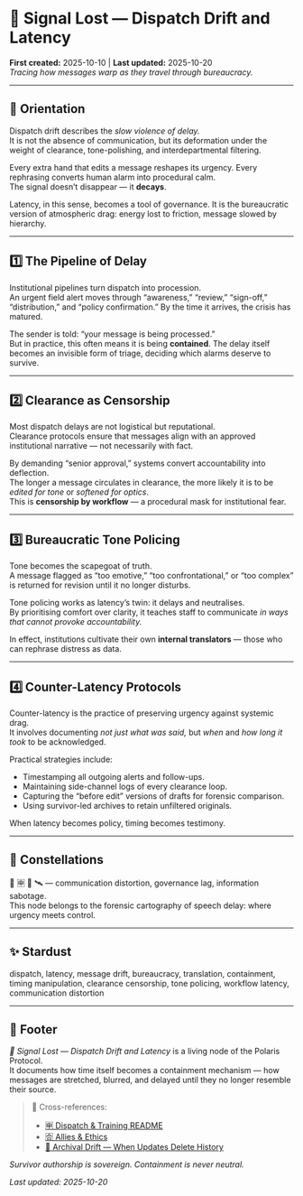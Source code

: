 # 📡 Signal Lost — Dispatch Drift and Latency  
**First created:** 2025-10-10 | **Last updated:** 2025-10-20  
*Tracing how messages warp as they travel through bureaucracy.*

---

## 🧭 Orientation  
Dispatch drift describes the *slow violence of delay.*  
It is not the absence of communication, but its deformation under the weight of clearance, tone-polishing, and interdepartmental filtering.  

Every extra hand that edits a message reshapes its urgency. Every rephrasing converts human alarm into procedural calm.  
The signal doesn’t disappear — it **decays**.

Latency, in this sense, becomes a tool of governance. It is the bureaucratic version of atmospheric drag: energy lost to friction, message slowed by hierarchy.

---

## 1️⃣ The Pipeline of Delay  
Institutional pipelines turn dispatch into procession.  
An urgent field alert moves through “awareness,” “review,” “sign-off,” “distribution,” and “policy confirmation.” By the time it arrives, the crisis has matured.  

The sender is told: “your message is being processed.”  
But in practice, this often means it is being **contained**. The delay itself becomes an invisible form of triage, deciding which alarms deserve to survive.

---

## 2️⃣ Clearance as Censorship  
Most dispatch delays are not logistical but reputational.  
Clearance protocols ensure that messages align with an approved institutional narrative — not necessarily with fact.  

By demanding “senior approval,” systems convert accountability into deflection.  
The longer a message circulates in clearance, the more likely it is to be *edited for tone* or *softened for optics*.  
This is **censorship by workflow** — a procedural mask for institutional fear.

---

## 3️⃣ Bureaucratic Tone Policing  
Tone becomes the scapegoat of truth.  
A message flagged as “too emotive,” “too confrontational,” or “too complex” is returned for revision until it no longer disturbs.  

Tone policing works as latency’s twin: it delays and neutralises.  
By prioritising comfort over clarity, it teaches staff to communicate *in ways that cannot provoke accountability.*  

In effect, institutions cultivate their own **internal translators** — those who can rephrase distress as data.

---

## 4️⃣ Counter-Latency Protocols  
Counter-latency is the practice of preserving urgency against systemic drag.  
It involves documenting *not just what was said,* but *when* and *how long it took* to be acknowledged.  

Practical strategies include:  
- Timestamping all outgoing alerts and follow-ups.  
- Maintaining side-channel logs of every clearance loop.  
- Capturing the “before edit” versions of drafts for forensic comparison.  
- Using survivor-led archives to retain unfiltered originals.  

When latency becomes policy, timing becomes testimony.

---

## 🌌 Constellations  
📡 🈸 🧿 🛰️ — communication distortion, governance lag, information sabotage.  
This node belongs to the forensic cartography of speech delay: where urgency meets control.

---

## ✨ Stardust  
dispatch, latency, message drift, bureaucracy, translation, containment, timing manipulation, clearance censorship, tone policing, workflow latency, communication distortion

---

## 🏮 Footer  
*📡 Signal Lost — Dispatch Drift and Latency* is a living node of the Polaris Protocol.  
It documents how time itself becomes a containment mechanism — how messages are stretched, blurred, and delayed until they no longer resemble their source.  

> 📡 Cross-references:
> 
> - [🈸 Dispatch & Training README](./README.md)  
> - [🈴 Allies & Ethics](../🈴_Allies_And_Ethics/README.md)  
> - [💾 Archival Drift — When Updates Delete History](./💾_archival_drift.md)  

*Survivor authorship is sovereign. Containment is never neutral.*  

_Last updated: 2025-10-20_

